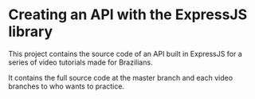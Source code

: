 # Creating an API with the ExpressJS library

This project contains the source code of an API built in ExpressJS for a series of video tutorials made for Brazilians.

It contains the full source code at the master branch and each video branches to who wants to practice.
